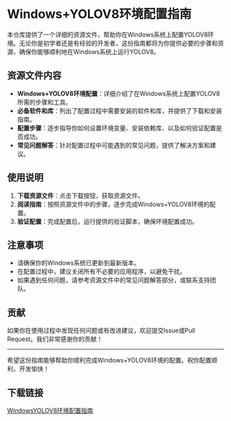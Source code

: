 # Windows+YOLOV8环境配置指南

本仓库提供了一个详细的资源文件，帮助你在Windows系统上配置YOLOV8环境。无论你是初学者还是有经验的开发者，这份指南都将为你提供必要的步骤和资源，确保你能够顺利地在Windows系统上运行YOLOV8。

## 资源文件内容

- **Windows+YOLOV8环境配置**：详细介绍了在Windows系统上配置YOLOV8所需的步骤和工具。
- **必备软件和库**：列出了配置过程中需要安装的软件和库，并提供了下载和安装指南。
- **配置步骤**：逐步指导你如何设置环境变量、安装依赖库、以及如何验证配置是否成功。
- **常见问题解答**：针对配置过程中可能遇到的常见问题，提供了解决方案和建议。

## 使用说明

1. **下载资源文件**：点击下载按钮，获取资源文件。
2. **阅读指南**：按照资源文件中的步骤，逐步完成Windows+YOLOV8环境的配置。
3. **验证配置**：完成配置后，运行提供的验证脚本，确保环境配置成功。

## 注意事项

- 请确保你的Windows系统已更新到最新版本。
- 在配置过程中，建议关闭所有不必要的应用程序，以避免干扰。
- 如果遇到任何问题，请参考资源文件中的常见问题解答部分，或联系支持团队。

## 贡献

如果你在使用过程中发现任何问题或有改进建议，欢迎提交Issue或Pull Request。我们非常感谢你的贡献！

---

希望这份指南能够帮助你顺利完成Windows+YOLOV8环境的配置。祝你配置顺利，开发愉快！

## 下载链接

[WindowsYOLOV8环境配置指南](https://pan.quark.cn/s/741506aeeaeb)